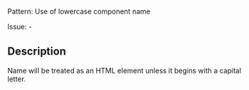 Pattern: Use of lowercase component name

Issue: -

## Description

Name will be treated as an HTML element unless it begins with a capital letter.